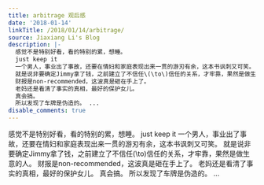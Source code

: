 ```yaml
---
title: arbitrage 观后感
date: '2018-01-14'
linkTitle: /2018/01/14/arbitrage/
source: Jiaxiang Li's Blog
description: |-
  感觉不是特别好看，看的特别的累，想睡。
  just keep it
  一个男人，事业出了事故，还要在情妇和家庭表现出来一贯的游刃有余，这本书讽刺又可笑。
  就是说非要确定Jimmy拿了钱，之前建立了不信任\(\to\)信任的关系，才牢靠，果然是做生意的人。
  财报是non-recommended，这波真是砸在手上了。
  老妈还是看清了事实的真相，最好的保护女儿。
  真会搞。
  所以发现了车牌是伪造的。 ...
disable_comments: true
---
```

感觉不是特别好看，看的特别的累，想睡。
just keep it
一个男人，事业出了事故，还要在情妇和家庭表现出来一贯的游刃有余，这本书讽刺又可笑。
就是说非要确定Jimmy拿了钱，之前建立了不信任\(\to\)信任的关系，才牢靠，果然是做生意的人。
财报是non-recommended，这波真是砸在手上了。
老妈还是看清了事实的真相，最好的保护女儿。
真会搞。
所以发现了车牌是伪造的。 ...